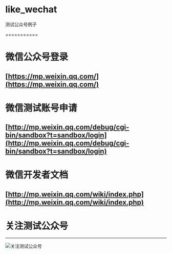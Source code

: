 like_wechat
===========

测试公众号例子

===========

# 微信公众号登录 #
[https://mp.weixin.qq.com/](https://mp.weixin.qq.com/)
---------------------------------------
# 微信测试账号申请 #
[http://mp.weixin.qq.com/debug/cgi-bin/sandbox?t=sandbox/login](http://mp.weixin.qq.com/debug/cgi-bin/sandbox?t=sandbox/login)
---------------------------------------
# 微信开发者文档 #
[http://mp.weixin.qq.com/wiki/index.php](http://mp.weixin.qq.com/wiki/index.php)
---------------------------------------
# 关注测试公众号 #
---------------------------------------
![关注测试公众号](http://mmbiz.qpic.cn/mmbiz/gp4TNA6u4cUwLezlZhdjmCDC9mkZfp0YKzNfazPibLGOGGADHic38DVOT2n4nS2pRaI5J3icQDw4De90vPFnK02EA/0)